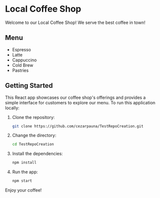 # Local Coffee Shop

Welcome to our Local Coffee Shop! We serve the best coffee in town!

## Menu
- Espresso
- Latte
- Cappuccino
- Cold Brew
- Pastries

## Getting Started

This React app showcases our coffee shop's offerings and provides a simple interface for customers to explore our menu. To run this application locally:

1. Clone the repository:
   ```bash
   git clone https://github.com/cezarpauna/TestRepoCreation.git
   ```
2. Change the directory:
   ```bash
   cd TestRepoCreation
   ```
3. Install the dependencies:
   ```bash
   npm install
   ```
4. Run the app:
   ```bash
   npm start
   ```

Enjoy your coffee!
